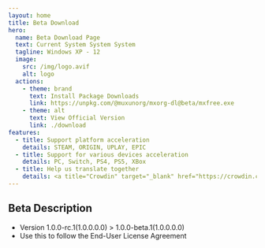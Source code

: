 ```yaml
---
layout: home
title: Beta Download
hero:
  name: Beta Download Page
  text: Current System System System
  tagline: Windows XP - 12
  image:
    src: /img/logo.avif
    alt: logo
  actions:
    - theme: brand
      text: Install Package Downloads
      link: https://unpkg.com/@muxunorg/mxorg-dl@beta/mxfree.exe
    - theme: alt
      text: View Official Version
      link: ./download
features:
  - title: Support platform acceleration
    details: STEAM, ORIGIN, UPLAY, EPIC
  - title: Support for various devices acceleration
    details: PC, Switch, PS4, PS5, XBox
  - title: Help us translate together
    details: <a title="Crowdin" target="_blank" href="https://crowdin.com/project/mxfree"><img src="https://badges.crowdin.net/mxfree/localized.svg"></a>
---
```


## Beta Description

- Version 1.0.0-rc.1(1.0.0.0.0) > 1.0.0-beta.1(1.0.0.0.0)
- Use this to follow the End-User License Agreement
